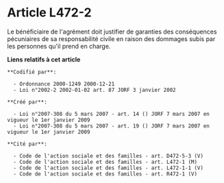 # Article L472-2

Le bénéficiaire de l'agrément doit justifier de garanties des conséquences pécuniaires de sa responsabilité civile en raison
des dommages subis par les personnes qu'il prend en charge.

**Liens relatifs à cet article**

	**Codifié par**:

	  - Ordonnance 2000-1249 2000-12-21
	  - Loi n°2002-2 2002-01-02 art. 87 JORF 3 janvier 2002

	**Créé par**:

	  - Loi n°2007-308 du 5 mars 2007 - art. 14 () JORF 7 mars 2007 en vigueur le 1er janvier 2009
	  - Loi n°2007-308 du 5 mars 2007 - art. 19 () JORF 7 mars 2007 en vigueur le 1er janvier 2009

	**Cité par**:

	  - Code de l'action sociale et des familles - art. D472-5-3 (V)
	  - Code de l'action sociale et des familles - art. L472-1 (M)
	  - Code de l'action sociale et des familles - art. L472-1-1 (V)
	  - Code de l'action sociale et des familles - art. R472-1 (V)
